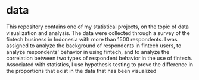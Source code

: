 # data
This repository contains one of my statistical projects, on the topic of data visualization and analysis. The data were collected through a survey of the fintech business in Indonesia with more than 1500 respondents. I was assigned to analyze the background of respondents in fintech users, to analyze respondents' behavior in using fintech, and to analyze the correlation between two types of respondent behavior in the use of fintech. Associated with statistics, I use hypothesis testing to prove the difference in the proportions that exist in the data that has been visualized
